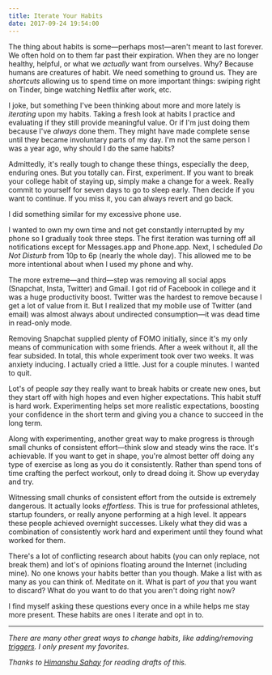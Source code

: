 ```yaml
---
title: Iterate Your Habits
date: 2017-09-24 19:54:00
---
```


The thing about habits is some—perhaps most—aren't meant to last forever. We often hold on to them far past their expiration. When they are no longer healthy, helpful, or what we *actually* want from ourselves. Why? Because humans are creatures of habit. We need something to ground us. They are *shortcuts* allowing us to spend time on more important things: swiping right on Tinder, binge watching Netflix after work, etc.

I joke, but something I've been thinking about more and more lately is *iterating* upon my habits. Taking a fresh look at habits I practice and evaluating if they still provide meaningful value. Or if I'm just doing them because I've *always* done them. They might have made complete sense until they became involuntary parts of my day. I'm not the same person I was a year ago, why should I do the same habits?

Admittedly, it's really tough to change these things, especially the deep, enduring ones. But you totally can. First, experiment. If you want to break your college habit of staying up, simply make a change for a week. Really commit to yourself for seven days to go to sleep early. Then decide if you want to continue. If you miss it, you can always revert and go back.

I did something similar for my excessive phone use.

I wanted to own my own time and not get constantly interrupted by my phone so I gradually took three steps. The first iteration was turning off all notifications except for Messages.app and Phone.app. Next, I scheduled *Do Not Disturb* from 10p to 6p (nearly the whole day). This allowed me to be more intentional about when I used my phone and why.

The more extreme—and third—step was removing all social apps (Snapchat, Insta, Twitter) and Gmail. I got rid of Facebook in college and it was a huge productivity boost. Twitter was the hardest to remove because I get a lot of value from it. But I realized that my mobile use of Twitter (and email) was almost always about undirected consumption—it was dead time in read-only mode.

Removing Snapchat supplied plenty of FOMO initially, since it's my only means of communication with some friends. After a week without it, all the fear subsided. In total, this whole experiment took over two weeks. It was anxiety inducing. I actually cried a little. Just for a couple minutes. I wanted to quit. 

Lot's of people *say* they really want to break habits or create new ones, but they start off with high hopes and even higher expectations. This habit stuff is hard work. Experimenting helps set more realistic expectations, boosting your confidence in the short term and giving you a chance to succeed in the long term.

Along with experimenting, another great way to make progress is through small chunks of consistent effort—think slow and steady wins the race. It's achievable. If you want to get in shape, you're almost better off doing any type of exercise as long as you do it consistently. Rather than spend tons of time crafting the perfect workout, only to dread doing it. Show up everyday and try.

Witnessing small chunks of consistent effort from the outside is extremely dangerous. It actually looks *effortless*. This is true for professional athletes, startup founders, or really anyone performing at a high level. It appears these people achieved overnight successes. Likely what they did was a combination of consistently work hard and experiment until they found what worked for them.

There's a lot of conflicting research about habits (you can only replace, not break them) and lot's of opinions floating around the Internet (including mine). No one knows your habits better than you though. Make a list with as many as you can think of. Meditate on it. What is part of *you* that you want to discard? What do you want to do that you aren't doing right now?

I find myself asking these questions every once in a while helps me stay more present. These habits are ones I iterate and opt in to.

***

*There are many other great ways to change habits, like adding/removing [triggers](https://duckduckgo.com/?q=habit+triggers). I only present my favorites.*

*Thanks to [Himanshu Sahay](https://www.linkedin.com/in/himanshusahay/) for reading drafts of this.*
